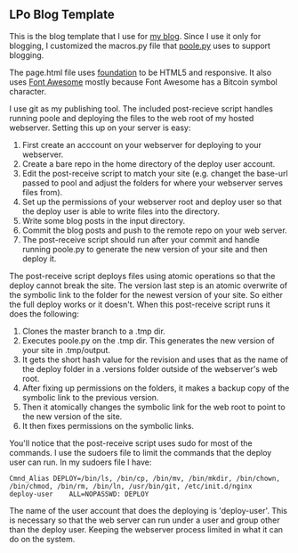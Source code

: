 ## LPo Blog Template

This is the blog template that I use for [my blog](http://blog.linuxprogrammer.org).  Since I use it only for blogging, I customized the macros.py file that [poole.py](https://bitbucket.org/obensonne/poole) uses to support blogging.

The page.html file uses [foundation](http://foundation.zurb.com/) to be HTML5 and responsive.  It also uses [Font Awesome](http://fortawesome.github.io/Font-Awesome/) mostly because Font Awesome has a Bitcoin symbol character.

I use git as my publishing tool.  The included post-recieve script handles running poole and deploying the files to the web root of my hosted webserver.  Setting this up on your server is easy:

1. First create an acccount on your webserver for deploying to your webserver.
2. Create a bare repo in the home directory of the deploy user account.
3. Edit the post-receive script to match your site (e.g. changet the base-url passed to pool and adjust the folders for where your webserver serves files from).
4. Set up the permissions of your webserver root and deploy user so that the deploy user is able to write files into the directory.
5. Write some blog posts in the input directory.
6. Commit the blog posts and push to the remote repo on your web server.
7. The post-receive script should run after your commit and handle running poole.py to generate the new version of your site and then deploy it.

The post-receive script deploys files using atomic operations so that the deploy cannot break the site.  The version last step is an atomic overwrite of the symbolic link to the folder for the newest version of your site.  So either the full deploy works or it doesn't.  When this post-receive script runs it does the following:

1. Clones the master branch to a .tmp dir.
2. Executes poole.py on the .tmp dir.  This generates the new version of your site in .tmp/output.
3. It gets the short hash value for the revision and uses that as the name of the deploy folder in a .versions folder outside of the webserver's web root.
4. After fixing up permissions on the folders, it makes a backup copy of the symbolic link to the previous version.
5. Then it atomically changes the symbolic link for the web root to point to the new version of the site.
6. It then fixes permissions on the symbolic links.

You'll notice that the post-receive script uses sudo for most of the commands.  I use the sudoers file to limit the commands that the deploy user can run.  In my sudoers file I have:

    Cmnd_Alias DEPLOY=/bin/ls, /bin/cp, /bin/mv, /bin/mkdir, /bin/chown, /bin/chmod, /bin/rm, /bin/ln, /usr/bin/git, /etc/init.d/nginx
    deploy-user    ALL=NOPASSWD: DEPLOY

The name of the user account that does the deploying is 'deploy-user'.  This is necessary so that the web server can run under a user and group other than the deploy user.  Keeping the webserver process limited in what it can do on the system.

